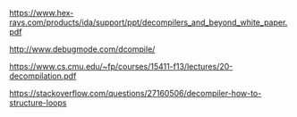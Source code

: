 https://www.hex-rays.com/products/ida/support/ppt/decompilers_and_beyond_white_paper.pdf

http://www.debugmode.com/dcompile/

https://www.cs.cmu.edu/~fp/courses/15411-f13/lectures/20-decompilation.pdf

https://stackoverflow.com/questions/27160506/decompiler-how-to-structure-loops
